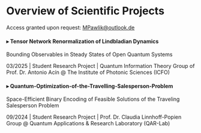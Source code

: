 # Overview of Scientific Projects
Access granted upon request: MPawlik@outlook.de

#### ▸ Tensor Network Renormalization of Lindbladian Dynamics
  Bounding Observables in Steady States of Open Quantum Systems

  03/2025 | Student Research Project | Quantum Information Theory Group of Prof. Dr. Antonio Acín @ The Institute of Photonic Sciences (ICFO)

#### ▸ Quantum-Optimization-of-the-Travelling-Salesperson-Problem
  Space-Efficient Binary Encoding of Feasible Solutions of the Traveling Salesperson Problem

  09/2024 | Student Research Project | Prof. Dr. Claudia Linnhoff-Popien Group @ Quantum Applications & Research Laboratory (QAR-Lab)
